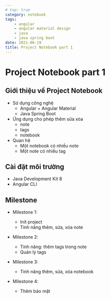 ```yaml
---
# top: true
category: notebook
tags:
    - angular
    - angular material design
    - java 
    - java spring boot
date: 2021-06-19
title: Project Notebook part 1
---
```


# Project Notebook part 1
<TOC />

## Giới thiệu về Project Notebook
- Sử dụng công nghệ
    + Angular + Angular Material
    + Java Spring Boot
- Ứng dụng cho phép thêm sửa xóa 
    - note
    - tags
    - notebook
- Quan hệ
    - Một notebook có nhiều note
    - Một note có nhiều tag

## Cài đặt môi trường
- Java Development Kit 8
- Angular CLI

## Milestone
- Milestone 1: 
    - Init project
    - Tính năng thêm, sửa, xóa note

- Milestone 2:
    - Tính năng: thêm tags trong note
    - Quản lý tags

- Milestone 3:
    - Tính năng thêm, sửa, xóa notebook

- Milestone 4:
    - Thêm bảo mật